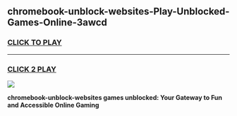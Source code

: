 
## chromebook-unblock-websites-Play-Unblocked-Games-Online-3awcd
<h3>
<a href="https://premium76.site?title=chromebook-unblock-websites&ref=25A">CLICK TO PLAY</a></h3>
<hr>

<h3>
<a href="https://premium76.site?title=chromebook-unblock-websites&ref=25A">CLICK 2 PLAY</a>
  
</h3>

<a href="https://premium76.site?title=chromebook-unblock-websites&ref=25A"><img src="https://clearcache.store/games.png"></a>


**chromebook-unblock-websites games unblocked: Your Gateway to Fun and Accessible Online Gaming**
